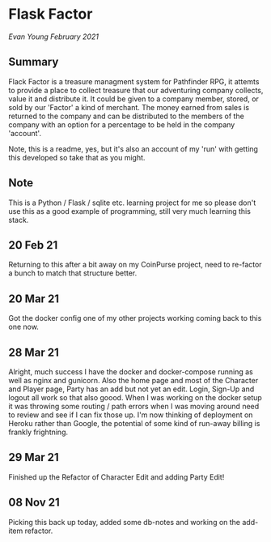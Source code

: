 # Flask Factor

*Evan Young February 2021*

## Summary
Flack Factor is a treasure managment system for Pathfinder RPG, it attemts to provide a place to collect treasure that our adventuring company collects, value it and distribute it. It could be given to a company member, stored, or sold by our 'Factor' a kind of merchant. The money earned from sales is returned to the company and can be distributed to the members of the company with an option for a percentage to be held in the company 'account'.

Note, this is a readme, yes, but it's also an account of my 'run' with getting this developed so take that as you might.

## Note
This is a Python / Flask / sqlite etc. learning project for me so please don't use this as a good example of programming, still very much learning this stack.

## 20 Feb 21
Returning to this after a bit away on my CoinPurse project, need to re-factor a bunch to match that structure better.

## 20 Mar 21
Got the docker config one of my other projects working coming back to this one now.

## 28 Mar 21
Alright, much success I have the docker and docker-compose running as well as nginx and gunicorn. Also the home page and most of the Character and Player page, Party has an add but not yet an edit. Login, Sign-Up and logout all work so that also goood. When I was working on the docker setup it was throwing some routing / path errors when I was moving around need to review and see if I can fix those up. I'm now thinking of deployment on Heroku rather than Google, the potential of some kind of run-away billing is frankly frightning.

## 29 Mar 21
Finished up the Refactor of Character Edit and adding Party Edit!

## 08 Nov 21
Picking this back up today, added some db-notes and working on the add-item refactor.

